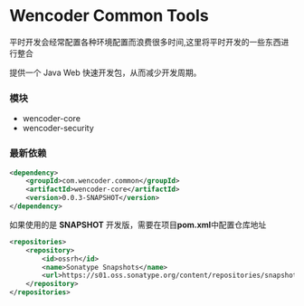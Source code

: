# Wencoder Common Tools

平时开发会经常配置各种环境配置而浪费很多时间,这里将平时开发的一些东西进行整合

提供一个 Java Web 快速开发包，从而减少开发周期。

### 模块

- wencoder-core
- wencoder-security

### 最新依赖

```xml
<dependency>
    <groupId>com.wencoder.common</groupId>
    <artifactId>wencoder-core</artifactId>
    <version>0.0.3-SNAPSHOT</version>
</dependency>
```

如果使用的是 **SNAPSHOT** 开发版，需要在项目**pom.xml**中配置仓库地址

```xml
<repositories>
    <repository>
        <id>ossrh</id>
        <name>Sonatype Snapshots</name>
        <url>https://s01.oss.sonatype.org/content/repositories/snapshots/</url>
    </repository>
</repositories>
```
